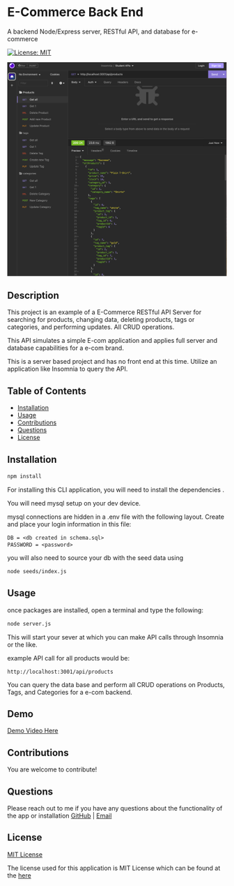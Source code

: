 # E-Commerce Back End 

A backend Node/Express server, RESTful API, and database for e-commerce

[![License: MIT](https://img.shields.io/badge/License-MIT-yellow.svg)](https://opensource.org/licenses/MIT)

![Sample](./assets/e-com-api-photo.png)

## Description 

This project is an example of a E-Commerce RESTful API Server for searching for products, changing data, deleting products, tags or categories, and performing updates. All CRUD operations. 

This API simulates a simple E-com application and applies full server and database capabilities for a e-com brand.

This is a server based project and has no front end at this time. Utilize an application like Insomnia to query the API. 

## Table of Contents

- [Installation](#installation)
- [Usage](#usage)
- [Contributions](#contributions)
- [Questions](#questions)
- [License](#license)

## Installation

```bash
npm install
```

  For installing this CLI application, you will need to install the dependencies .

  You will need mysql setup on your dev device.

  mysql connections are hidden in a .env file with the following layout. Create and place your login information in this file:

  ```
  DB = <db created in schema.sql>
  PASSWORD = <password>
  ```

  you will also need to source your db with the seed data using 

  ```bash
  node seeds/index.js
  ```

## Usage

once packages are installed, open a terminal and type the following: 

  ```bash
  node server.js
```

This will start your sever at which you can make API calls through Insomnia or the like. 

example API call for all products would be:

```
http://localhost:3001/api/products
```

You can query the data base and perform all CRUD operations on Products, Tags, and Categories for a e-com backend.

## Demo

[Demo Video Here]()


## Contributions
  You are welcome to contribute!

## Questions
  Please reach out to me if you have any questions about the functionality of the app or installation
  [GitHub](https://github.com/1willcobb) |
  [Email](mailto:cobb.will@gmail.com)

## License
[MIT License](https://choosealicense.com/licenses/mit/)

  The license used for this application is MIT License which can be found at the [here](https://choosealicense.com/licenses/mit/)
